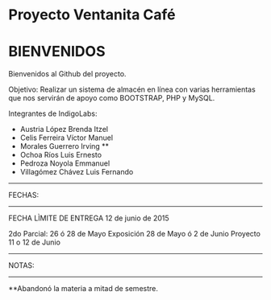 # Proyecto Ventanita Café

# BIENVENIDOS

Bienvenidos al Github del proyecto.

Objetivo:
Realizar un sistema de almacén en línea con varias herramientas que nos servirán de apoyo como BOOTSTRAP, PHP y MySQL.


Integrantes de IndigoLabs:

  * Austria López Brenda Itzel
  * Celis Ferreira Víctor Manuel
  * Morales Guerrero Irving **
  * Ochoa Ríos Luis Ernesto
  * Pedroza Noyola Emmanuel
  * Villagómez Chávez Luis Fernando
  
  



-------------------------------------------

FECHAS:

-------------------------------------------
FECHA LÌMITE DE ENTREGA  12 de junio de 2015

2do Parcial: 26 ó 28 de Mayo
Exposición 28 de Mayo  ó 2 de Junio
Proyecto 11 o 12 de Junio

-------------------------------------------

NOTAS: 

-------------------------------------------
**Abandonó la materia a mitad de semestre.
